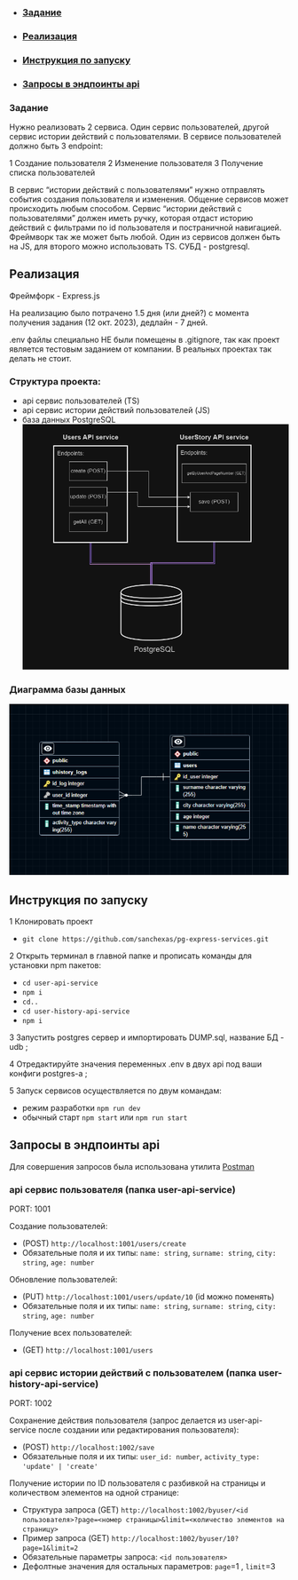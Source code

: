 - ### [Задание](#задание-1)
- ### [Реализация](#реализация-1)
- ### [Инструкция по запуску](#инструкция-по-запуску-1)
- ### [Запросы в эндпоинты api](#запросы-в-эндпоинты-api-1)

### Задание

Нужно реализовать 2 сервиса. Один сервис пользователей, другой сервис истории действий с
пользователями. В сервисе пользователей должно быть 3 endpoint:

1 Создание пользователя
2 Изменение пользователя
3 Получение списка пользователей

В сервис “истории действий с пользователями” нужно отправлять события создания пользователя и изменения.
Общение сервисов может происходить любым способом. Сервис “истории действий с пользователями” должен иметь ручку, которая отдаст историю действий с фильтрами по id пользователя и постраничной навигацией.
Фреймворк так же может быть любой.
Один из сервисов должен быть на JS, для второго можно использовать TS.
СУБД - postgresql.

## Реализация
Фреймфорк - Express.js

На реализацию было потрачено 1.5 дня (или дней?) с момента получения задания (12 окт. 2023), дедлайн - 7 дней.

.env файлы специально НЕ были помещены в .gitignore, так как проект является тестовым заданием от компании. В реальных проектах так делать не стоит.
### Структура проекта:
- api сервис пользователей (TS)
- api сервис истории действий пользователей (JS)
- база данных PostgreSQL
![img](https://github.com/sanchexas/pg-express-services/blob/master/APIS_STRUCTURE.PNG)
### Диаграмма базы данных
![img](https://github.com/sanchexas/pg-express-services/blob/master/DB_DIAGRAM.PNG)

## Инструкция по запуску

1 Клонировать проект
- `git clone https://github.com/sanchexas/pg-express-services.git`

2 Открыть терминал в главной папке и прописать команды для установки npm пакетов:
- `cd user-api-service`
- `npm i`
- `cd..`
- `cd user-history-api-service`
- `npm i`

3 Запустить postgres сервер и импортировать DUMP.sql, название БД - udb ;

4 Отредактируйте значения переменных .env в двух api под ваши конфиги postgres-а ;

5 Запуск сервисов осуществляется по двум командам:
- режим разработки `npm run dev`
- обычный старт `npm start` или `npm run start`

## Запросы в эндпоинты api
Для совершения запросов была использована утилита [Postman](https://www.postman.com/downloads/)
### api сервис пользователя (папка user-api-service)

PORT: 1001

Создание пользователей:
- (POST) `http://localhost:1001/users/create`
- Обязательные поля и их типы: `name: string`, `surname: string`, `city: string`, `age: number`

Обновление пользователей:
- (PUT) `http://localhost:1001/users/update/10` (id можно поменять)
- Обязательные поля и их типы: `name: string`, `surname: string`, `city: string`, `age: number`

Получение всех пользователей:
- (GET) `http://localhost:1001/users`

### api сервис истории действий с пользователем (папка user-history-api-service)

PORT: 1002

Сохранение действия пользователя (запрос делается из user-api-service после создании или редактирования пользователя):
- (POST) `http://localhost:1002/save`
- Обязательные поля и их типы: `user_id: number`, `activity_type: 'update' | 'create'`

Получение истории по ID пользователя с разбивкой на страницы и количеством элементов на одной странице:
- Структура запроса (GET) `http://localhost:1002/byuser/<id пользователя>?page=<номер страницы>&limit=<количество элементов на страницу>`
- Пример запроса (GET) `http://localhost:1002/byuser/10?page=1&limit=2`
- Обязательные параметры запроса: `<id пользователя>`
- Дефолтные значения для остальных параметров: `page`=1 , `limit`=3